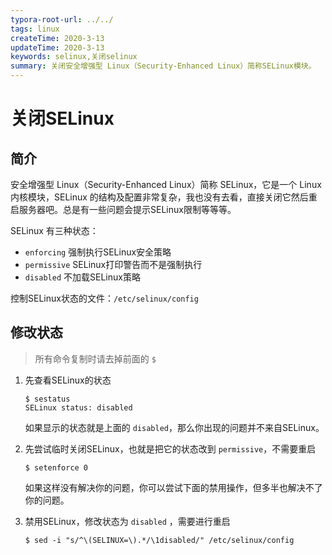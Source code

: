 ```yaml
---
typora-root-url: ../../
tags: linux
createTime: 2020-3-13
updateTime: 2020-3-13
keywords: selinux,关闭selinux
summary: 关闭安全增强型 Linux（Security-Enhanced Linux）简称SELinux模块。
---
```


# 关闭SELinux

## 简介

安全增强型 Linux（Security-Enhanced Linux）简称 SELinux，它是一个 Linux 内核模块，SELinux 的结构及配置非常复杂，我也没有去看，直接关闭它然后重启服务器吧。总是有一些问题会提示SELinux限制等等等。

SELinux 有三种状态：

- `enforcing` 强制执行SELinux安全策略
- `permissive` SELinux打印警告而不是强制执行
- `disabled` 不加载SELinux策略

控制SELinux状态的文件：`/etc/selinux/config`

## 修改状态

> 所有命令复制时请去掉前面的 `$` 

1. 先查看SELinux的状态

   ```shell
   $ sestatus
   SELinux status: disabled
   ```

   如果显示的状态就是上面的 `disabled`，那么你出现的问题并不来自SELinux。

2. 先尝试临时关闭SELinux，也就是把它的状态改到 `permissive`，不需要重启

   ```shell
   $ setenforce 0
   ```

   如果这样没有解决你的问题，你可以尝试下面的禁用操作，但多半也解决不了你的问题。

3. 禁用SELinux，修改状态为 `disabled` ，需要进行重启

   ```shell
   $ sed -i "s/^\(SELINUX=\).*/\1disabled/" /etc/selinux/config
   ```